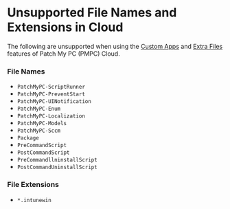 # Unsupported File Names and Extensions in Cloud

The following are unsupported when using the [Custom Apps](../custom-apps/) and [Extra Files](../cloud-deployments/deploying-an-app-using-cloud/cloud-configurations-deployment-tab/extra-files-deployments.md) features of Patch My PC (PMPC) Cloud.

### File Names

* `PatchMyPC-ScriptRunner`
* `PatchMyPC-PreventStart`
* `PatchMyPC-UINotification`
* `PatchMyPC-Enum`
* `PatchMyPC-Localization`
* `PatchMyPC-Models`
* `PatchMyPC-Sccm`
* `Package`
* `PreCommandScript`
* `PostCommandScript`
* `PreCommandllninstallScript`
* `PostCommandUninstallScript`

### File Extensions

* `*.intunewin`
